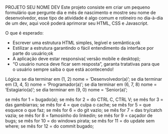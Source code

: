 PROJETO SEU NOME DEV
Este projeto consiste em criar um pequeno formulário que pergunte dia e mês de nascimento e mostre seu nome de desenvolvedor, esse tipo de atividade é algo comum e rotineiro no dia-à-dia de um dev, aqui você poderá aprimorar seu HTML, CSS e Javascript.

O que é esperado:
- Escrever uma estrutura HTML simples, legível e semântica;ok
- Estilizar a estrutura garantindo o fácil entendimento da interface por parte do usuário;ok
- A aplicação deve estar responsiva( versão mobile e desktop);
- “O usuário nunca deve ficar sem resposta”, garanta tratativas para que o usuário sempre saiba o que está acontecendo!

Lógica:
se dia terminar em (1, 2) nome = ‘Desenvolvedor(a)’;
se dia terminar em (3, 4, 5) nome = ‘Programador(a)’;
se dia terminar em (6, 7, 8) nome = ‘Estagiario(a)’;
se dia terminar em (9, 0) nome = ‘Senior(a)’;

se mês for 1 = bugado(a);
se mês for 2 = do CTRL C, CTRL V;
se mês for 3 = das gambiarras;
se mês for 4 = que culpa o cache;
se mês for 5 = que esquece o que faz;
se mês for 6 = do git vazio;
se mês for 7 = das try/catch vazia;
se mês for 8 = famosinho do linkedin;
se mês for 9 = caçador de bugs;
se mês for 10 = do windows pirata;
se mês for 11 = do update sem where;
se mês for 12 = do commit bugado;